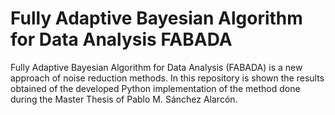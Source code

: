 # Fully Adaptive Bayesian Algorithm for Data Analysis FABADA
Fully Adaptive Bayesian Algorithm for Data Analysis (FABADA) is a new approach of noise reduction methods. In this repository is shown the results obtained of the developed Python implementation of the method done during the Master Thesis of Pablo M. Sánchez Alarcón.
